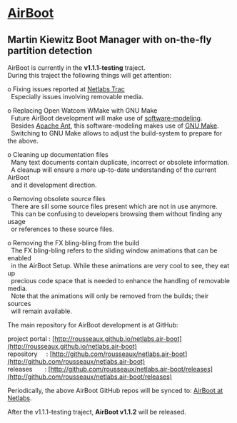 # [AirBoot](http://rousseaux.github.io/netlabs.air-boot)<br>
## Martin Kiewitz Boot Manager with on-the-fly partition detection<br>

AirBoot is currently in the <b>v1.1.1-testing</b> traject.<br>
During this traject the following things will get attention:<br>

o Fixing issues reported at [Netlabs Trac](http://trac.netlabs.org/air-boot/report/1)<br>
&nbsp;&nbsp;Especially issues involving removable media.<br>

o Replacing Open Watcom WMake with GNU Make<br>
&nbsp;&nbsp;Future AirBoot development will make use of [software-modeling](http://rdpe.github.io/ohm).<br>
&nbsp;&nbsp;Besides [Apache Ant](http://ant.apache.org), this software-modeling makes use of [GNU Make](http://www.gnu.org/software/make).<br>
&nbsp;&nbsp;Switching to GNU Make allows to adjust the build-system to prepare for the above.<br>

o Cleaning up documentation files<br>
&nbsp;&nbsp;Many text documents contain duplicate, incorrect or obsolete information.<br>
&nbsp;&nbsp;A cleanup will ensure a more up-to-date understanding of the current AirBoot<br>
&nbsp;&nbsp;and it development direction.<br>

o Removing obsolete source files<br>
&nbsp;&nbsp;There are sill some source files present which are not in use anymore.<br>
&nbsp;&nbsp;This can be confusing to developers browsing them without finding any usage<br>
&nbsp;&nbsp;or references to these source files.<br>

o Removing the FX bling-bling from the build<br>
&nbsp;&nbsp;The FX bling-bling refers to the sliding window animations that can be enabled<br>
&nbsp;&nbsp;in the AirBoot Setup. While these animations are very cool to see, they eat up<br>
&nbsp;&nbsp;precious code space that is needed to enhance the handling of removable media.<br>
&nbsp;&nbsp;Note that the animations will only be removed from the builds; their sources<br>
&nbsp;&nbsp;will remain available.<br>

The main repository for AirBoot development is at GitHub:<br>

project portal&nbsp;: [http://rousseaux.github.io/netlabs.air-boot](http://rousseaux.github.io/netlabs.air-boot)<br>
repository&nbsp;&nbsp;&nbsp;&nbsp;&nbsp;: [http://github.com/rousseaux/netlabs.air-boot](http://github.com/rousseaux/netlabs.air-boot)<br>
releases&nbsp;&nbsp;&nbsp;&nbsp;&nbsp;&nbsp;&nbsp;: [http://github.com/rousseaux/netlabs.air-boot/releases](http://github.com/rousseaux/netlabs.air-boot/releases)<br>

Periodically, the above AirBoot GitHub repos will be synced to: [AirBoot at Netlabs](http://trac.netlabs.org/air-boot).<br>

After the v1.1.1-testing traject, <b>AirBoot v1.1.2</b> will be released.<br>
